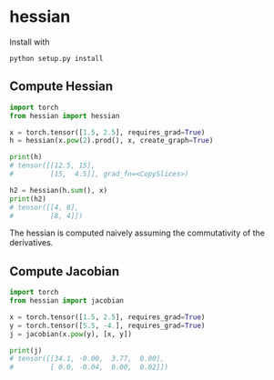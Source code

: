 # hessian

Install with
```
python setup.py install
```

## Compute Hessian
```python
import torch
from hessian import hessian

x = torch.tensor([1.5, 2.5], requires_grad=True)
h = hessian(x.pow(2).prod(), x, create_graph=True)

print(h)
# tensor([[12.5, 15],
#         [15,  4.5]], grad_fn=<CopySlices>)

h2 = hessian(h.sum(), x)
print(h2)
# tensor([[4, 8],
#         [8, 4]])
```

The hessian is computed naively assuming the commutativity of the derivatives.

## Compute Jacobian
```python
import torch
from hessian import jacobian

x = torch.tensor([1.5, 2.5], requires_grad=True)
y = torch.tensor([5.5, -4.], requires_grad=True)
j = jacobian(x.pow(y), [x, y])

print(j)
# tensor([[34.1, -0.00,  3.77,  0.00],
#         [ 0.0, -0.04,  0.00,  0.02]])
```
